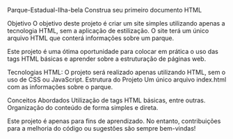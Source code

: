 Parque-Estadual-Ilha-bela
Construa seu primeiro documento HTML

Objetivo
O objetivo deste projeto é criar um site simples utilizando apenas a tecnologia HTML, sem a aplicação de estilização. O site terá um único arquivo HTML que conterá informações sobre um parque.

Este projeto é uma ótima oportunidade para colocar em prática o uso das tags HTML básicas e aprender sobre a estruturação de páginas web.

Tecnologias
HTML: O projeto será realizado apenas utilizando HTML, sem o uso de CSS ou JavaScript.
Estrutura do Projeto
Um único arquivo index.html com as informações sobre o parque.

Conceitos Abordados
Utilização de tags HTML básicas, entre outras.
Organização do conteúdo de forma simples e direta.

Este projeto é apenas para fins de aprendizado. No entanto, contribuições para a melhoria do código ou sugestões são sempre bem-vindas!

